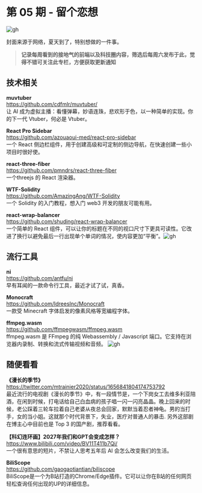 # 第 05 期 - 留个恋想
![gh](https://cdn.yct.ee/gh/BarryYangi/ObsStaticData@main/obsidian/1683964144000ow18m6.jpg)



封面来源于网络，夏天到了，特别想做的一件事。

>**记录每周看到的接地气的前端以及科技圈内容，筛选后每周六发布于此，觉得不错可关注此专栏，方便获取更新通知**

## 技术相关
**muvtuber** \
https://github.com/cdfmlr/muvtuber/ \
让 AI 成为虚拟主播：看懂弹幕，妙语连珠，悲欢形于色，以一种简单的实现。你的下一代 Vtuber，何必是 Vtuber。

**React Pro Sidebar** \
https://github.com/azouaoui-med/react-pro-sidebar \
一个 React 侧边栏组件，用于创建高级和可定制的侧边导航，在快速创建一些小项目时很好使。

**react-three-fiber** \
https://github.com/pmndrs/react-three-fiber \
一个threejs 的 React 渲染器。

**WTF-Solidity** \
https://github.com/AmazingAng/WTF-Solidity \
一个 Solidity 的入门教程，想入门 web3 开发的朋友可能有用。

**react-wrap-balancer** \
https://github.com/shuding/react-wrap-balancer \
一个简单的 React 组件，可以让你的标题在不同的视口尺寸下更具可读性。它改进了换行以避免最后一行出现单个单词的情况，使内容更加“平衡”。![gh](https://cdn.yct.ee/gh/BarryYangi/ObsStaticData@main/obsidian/1683965565000jf8wio.gif)



## 流行工具
**ni** \
https://github.com/antfu/ni \
早有耳闻的一款命令行工具，最近才试了试，真香。

**Monocraft** \
https://github.com/IdreesInc/Monocraft \
一款受 Minecraft 字体启发的像素风格等宽编程字体。

**ffmpeg.wasm** \
https://github.com/ffmpegwasm/ffmpeg.wasm \
ffmpeg.wasm 是 FFmpeg 的纯 Webassembly / Javascript 端口。它支持在浏览器内录制、转换和流式传输视频和音频。
![gh](https://cdn.yct.ee/gh/BarryYangi/ObsStaticData@main/obsidian/1683966759000u7k3ks.gif)



## 随便看看
**《漫长的季节》** \
https://twitter.com/mtrainier2020/status/1656841804174753792 \
最近流行的电视剧《漫长的季节》中，有一段情节是，一个下岗女工去维多利亚陪酒，在闲到时候，打电话给自己白血病的孩子唱一闪一闪亮晶晶。晚上回来的时候，老公踩着三轮车拉着自己老婆从夜总会回家，默默当着忍者神龟。男的当打手，女的当小姐。这就那个时代背景下，失业，医疗对普通人的暴击.
另外这部剧在博主心中目前也是 Top 3 的国产剧，推荐看看。

**【科幻连环画】2027年我们和GPT会变成怎样？** \
https://www.bilibili.com/video/BV11T411b7Qi/ \
一个很有意思的短片，不禁让人思考五年后 AI 会怎么改变我们的生活。

**BiliScope** \
https://github.com/gaogaotiantian/biliscope \
BiliScope是一个为B站打造的Chrome/Edge插件。它可以让你在B站的任何网页轻松查询任何出现的UP的详细信息。